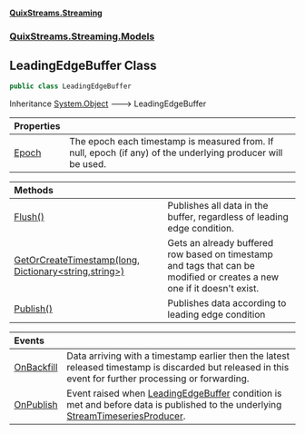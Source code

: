 #### [QuixStreams.Streaming](index.md 'index')
### [QuixStreams.Streaming.Models](QuixStreams.Streaming.Models.md 'QuixStreams.Streaming.Models')

## LeadingEdgeBuffer Class

```csharp
public class LeadingEdgeBuffer
```

Inheritance [System.Object](https://docs.microsoft.com/en-us/dotnet/api/System.Object 'System.Object') &#129106; LeadingEdgeBuffer

| Properties | |
| :--- | :--- |
| [Epoch](LeadingEdgeBuffer.Epoch.md 'QuixStreams.Streaming.Models.LeadingEdgeBuffer.Epoch') | The epoch each timestamp is measured from. If null, epoch (if any) of the underlying producer will be used. |

| Methods | |
| :--- | :--- |
| [Flush()](LeadingEdgeBuffer.Flush().md 'QuixStreams.Streaming.Models.LeadingEdgeBuffer.Flush()') | Publishes all data in the buffer, regardless of leading edge condition. |
| [GetOrCreateTimestamp(long, Dictionary&lt;string,string&gt;)](LeadingEdgeBuffer.GetOrCreateTimestamp(long,Dictionary_string,string_).md 'QuixStreams.Streaming.Models.LeadingEdgeBuffer.GetOrCreateTimestamp(long, System.Collections.Generic.Dictionary<string,string>)') | Gets an already buffered row based on timestamp and tags that can be modified or creates a new one if it doesn't exist. |
| [Publish()](LeadingEdgeBuffer.Publish().md 'QuixStreams.Streaming.Models.LeadingEdgeBuffer.Publish()') | Publishes data according to leading edge condition |

| Events | |
| :--- | :--- |
| [OnBackfill](LeadingEdgeBuffer.OnBackfill.md 'QuixStreams.Streaming.Models.LeadingEdgeBuffer.OnBackfill') | Data arriving with a timestamp earlier then the latest released timestamp is discarded but released in this event for further processing or forwarding. |
| [OnPublish](LeadingEdgeBuffer.OnPublish.md 'QuixStreams.Streaming.Models.LeadingEdgeBuffer.OnPublish') | Event raised when [LeadingEdgeBuffer](LeadingEdgeBuffer.md 'QuixStreams.Streaming.Models.LeadingEdgeBuffer') condition is met and before data is published to the underlying [StreamTimeseriesProducer](StreamTimeseriesProducer.md 'QuixStreams.Streaming.Models.StreamProducer.StreamTimeseriesProducer'). |

